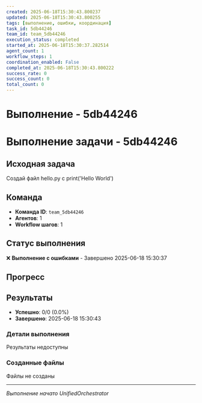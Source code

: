 ```yaml
---
created: 2025-06-18T15:30:43.800237
updated: 2025-06-18T15:30:43.800255
tags: [выполнение, ошибки, координация]
task_id: 5db44246
team_id: team_5db44246
execution_status: completed
started_at: 2025-06-18T15:30:37.282514
agent_count: 1
workflow_steps: 1
coordination_enabled: False
completed_at: 2025-06-18T15:30:43.800222
success_rate: 0
success_count: 0
total_count: 0
---
```


# Выполнение - 5db44246

# Выполнение задачи - 5db44246

## Исходная задача
Создай файл hello.py с print('Hello World')

## Команда
- **Команда ID**: `team_5db44246`
- **Агентов**: 1
- **Workflow шагов**: 1

## Статус выполнения

❌ **Выполнение с ошибками** - Завершено 2025-06-18 15:30:37

## Прогресс


## Результаты

- **Успешно**: 0/0 (0.0%)
- **Завершено**: 2025-06-18 15:30:43

### Детали выполнения

Результаты недоступны

### Созданные файлы

Файлы не созданы


---
*Выполнение начато UnifiedOrchestrator*
